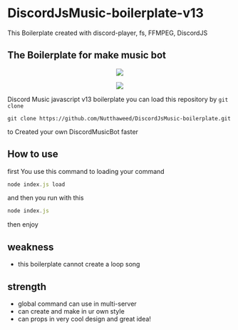 # DiscordJsMusic-boilerplate-v13
<p>This Boilerplate created with discord-player, fs, FFMPEG, DiscordJS
<h2>The Boilerplate for make music bot</h2>

<p align="center">
<img  src="https://i.ibb.co/G5twSYP/discord-Js-Music.jpg"/>
</p>

<p align="center">
  <img  src="https://i.ibb.co/f4cm0QN/discord-Js-Music2.jpg"/>
 </p>

Discord Music javascript v13 boilerplate
you can load this repository by
` git clone `
```git
git clone https://github.com/Nutthaweed/DiscordJsMusic-boilerplate.git
```
to Created your own DiscordMusicBot faster

## How to use
first You use this command to loading your command
```js
node index.js load
```
and then you run with this
```js
node index.js
```
then enjoy

## weakness
- this boilerplate cannot create a loop song

## strength
-  global command can use in multi-server
-  can create and make in ur own style
-  can props in very cool design and great idea!
